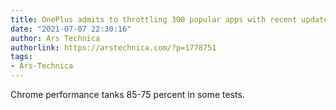 ```yaml
---
title: OnePlus admits to throttling 300 popular apps with recent update
date: "2021-07-07 22:30:16"
author: Ars Technica
authorlink: https://arstechnica.com/?p=1778751
tags:
- Ars-Technica
---
```

Chrome performance tanks 85-75 percent in some tests. 